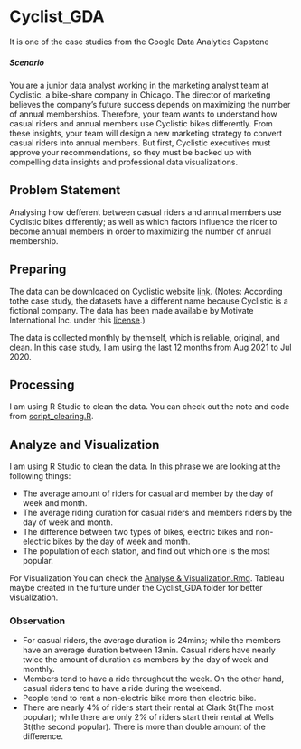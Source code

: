 # Cyclist_GDA
It is one of the case studies from the Google Data Analytics Capstone

##### Scenario
You are a junior data analyst working in the marketing analyst team at Cyclistic, a bike-share company in Chicago. The director
of marketing believes the company’s future success depends on maximizing the number of annual memberships. Therefore,
your team wants to understand how casual riders and annual members use Cyclistic bikes differently. From these insights,
your team will design a new marketing strategy to convert casual riders into annual members. But first, Cyclistic executives
must approve your recommendations, so they must be backed up with compelling data insights and professional data
visualizations.

##  Problem Statement 
Analysing how defferent between casual riders and annual members use Cyclistic bikes differently; as well as which factors influence the rider to become annual members in order to maximizing the number of annual membership. 

## Preparing

The data can be downloaded on Cyclistic website [link](https://divvy-tripdata.s3.amazonaws.com/index.html). (Notes: According tothe case study, the datasets have a different name because Cyclistic is a fictional company. The data has been made available by Motivate International Inc. under this [license](https://ride.divvybikes.com/data-license-agreement).)

The data is collected monthly by themself, which is reliable, original, and clean. In this case study, I am using the last 12 months from Aug 2021 to Jul 2020.

## Processing
I am using R Studio to clean the data. You can check out the note and code from [script_clearing.R](https://github.com/Cliffsiu/Cyclist_GDA/blob/main/script_clearing.R).

## Analyze and Visualization
I am using R Studio to clean the data. In this phrase we are looking at the following things:
* The average amount of riders for casual and member by the day of week and month.
* The average riding duration for casual riders and members riders by the day of week and month.
* The difference between two types of bikes, electric bikes and non-electric bikes by the day of week and month.
* The population of each station, and find out which one is the most popular.



For Visualization
You can check the [Analyse & Visualization.Rmd](https://github.com/Cliffsiu/Cyclist_GDA/blob/main/Analyse%20%26%20Visualization.Rmd).
Tableau maybe created in the furture under the Cyclist_GDA folder for better visualization.



### Observation
* For casual riders, the average duration is 24mins; while the members have an average duration between 13min. Casual riders have nearly twice the amount of duration as members by the day of week and monthly.
* Members tend to have a ride throughout the week. On the other hand, casual riders tend to have a ride during the weekend.
* People tend to rent a non-electric bike more then electric bike.
* There are nearly 4% of riders start their rental at Clark St(The most popular); while there are only 2% of riders start their rental at Wells St(the second popular). There is more than double amount of the difference.







